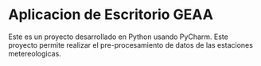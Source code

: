 # Aplicacion de Escritorio GEAA

Este es un proyecto desarrollado en Python usando PyCharm. Este proyecto permite realizar el pre-procesamiento de datos de las estaciones metereologicas.
